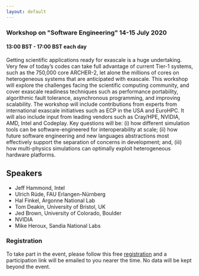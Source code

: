 ```yaml
---
layout: default
---
```


### Workshop on "Software Engineering" 14-15 July 2020
#### 13:00 BST - 17:00 BST each day

Getting scientific applications ready for exascale is a huge
undertaking. Very few of today’s codes can take full advantage of
current Tier-1 systems, such as the 750,000 core ARCHER-2, let alone
the millions of cores on heterogeneous systems that are anticipated
with exascale. This workshop will explore the challenges facing the
scientific computing community, and cover exascale readiness
techniques such as performance portability, algorithmic fault
tolerance, asynchronous programming, and improving scalability. The
workshop will include contributions from experts from international
exascale initiatives such as ECP in the USA and EuroHPC. It will also
include input from leading vendors such as Cray/HPE, NVIDIA, AMD,
Intel and Codeplay. Key questions will be: (i) how different
simulation tools can be software-engineered for interoperability at
scale; (ii) how future software engineering and new languages
abstractions most effectively support the separation of concerns in
development; and, (iii) how multi-physics simulations can optimally
exploit heterogeneous hardware platforms.

## Speakers

- Jeff Hammond, Intel
- Ulrich Rüde, FAU Erlangen-Nürnberg
- Hal Finkel, Argonne National Lab
- Tom Deakin, University of Bristol, UK
- Jed Brown, University of Colorado, Boulder
- NVIDIA
- Mike Heroux, Sandia National Labs

### Registration

To take part in the event, please follow this free [registration](https://forms.gle/my73ef6DWQ21DWDX8)
and a participation link will be emailed to you nearer the time. No data will be kept beyond the event.